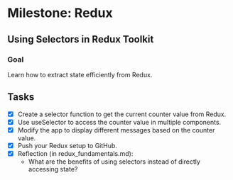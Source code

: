 # Milestone: Redux 
## Using Selectors in Redux Toolkit
### Goal
Learn how to extract state efficiently from Redux.

## Tasks
- [x] Create a selector function to get the current counter value from Redux.
- [x] Use useSelector to access the counter value in multiple components.
- [x] Modify the app to display different messages based on the counter value.
- [x] Push your Redux setup to GitHub.
- [x] Reflection (in redux_fundamentals.md):
  - What are the benefits of using selectors instead of directly accessing state?
